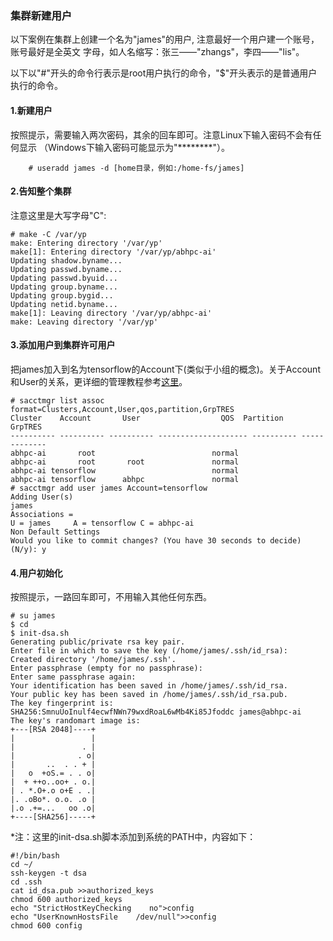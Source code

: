 ### 集群新建用户
以下案例在集群上创建一个名为"james"的用户, 注意最好一个用户建一个账号，账号最好是全英文
字母，如人名缩写：张三——"zhangs"，李四——"lis"。

以下以"#"开头的命令行表示是root用户执行的命令，"$"开头表示的是普通用户执行的命令。

#### 1.新建用户

按照提示，需要输入两次密码，其余的回车即可。注意Linux下输入密码不会有任何显示
（Windows下输入密码可能显示为"********"）。
```
    # useradd james -d [home目录，例如:/home-fs/james]
```

#### 2.告知整个集群

注意这里是大写字母"C":

    # make -C /var/yp
    make: Entering directory '/var/yp'
    make[1]: Entering directory '/var/yp/abhpc-ai'
    Updating shadow.byname...
    Updating passwd.byname...
    Updating passwd.byuid...
    Updating group.byname...
    Updating group.bygid...
    Updating netid.byname...
    make[1]: Leaving directory '/var/yp/abhpc-ai'
    make: Leaving directory '/var/yp'

#### 3.添加用户到集群许可用户

把james加入到名为tensorflow的Account下(类似于小组的概念)。关于Account和User的关系，更详细的管理教程参考[这里](../Slurm管理教程.md)。

    # sacctmgr list assoc format=Clusters,Account,User,qos,partition,GrpTRES
    Cluster    Account       User                  QOS  Partition       GrpTRES
    ---------- ---------- ---------- -------------------- ---------- -------------
    abhpc-ai       root                          normal                          
    abhpc-ai       root       root               normal                          
    abhpc-ai tensorflow                          normal                          
    abhpc-ai tensorflow      abhpc               normal                          
    # sacctmgr add user james Account=tensorflow
    Adding User(s)
    james
    Associations =
    U = james     A = tensorflow C = abhpc-ai  
    Non Default Settings
    Would you like to commit changes? (You have 30 seconds to decide)
    (N/y): y

#### 4.用户初始化

按照提示，一路回车即可，不用输入其他任何东西。

    # su james
    $ cd
    $ init-dsa.sh
    Generating public/private rsa key pair.
    Enter file in which to save the key (/home/james/.ssh/id_rsa):
    Created directory '/home/james/.ssh'.
    Enter passphrase (empty for no passphrase):
    Enter same passphrase again:
    Your identification has been saved in /home/james/.ssh/id_rsa.
    Your public key has been saved in /home/james/.ssh/id_rsa.pub.
    The key fingerprint is:
    SHA256:SmnuUoInulf4ecwfNWn79wxdRoaL6wMb4Ki85Jfoddc james@abhpc-ai
    The key's randomart image is:
    +---[RSA 2048]----+
    |                 |
    |               . |
    |              . o|
    |       ..  . . + |
    |   o  +oS.= . . o|
    |  + ++o..oo+ . o.|
    | . *.O+.o o+E . .|
    |. .oBo*. o.o. .o |
    |.o .+=...   oo .o|
    +----[SHA256]-----+

\*注：这里的init-dsa.sh脚本添加到系统的PATH中，内容如下：

    #!/bin/bash
    cd ~/
    ssh-keygen -t dsa
    cd .ssh
    cat id_dsa.pub >>authorized_keys
    chmod 600 authorized_keys
    echo "StrictHostKeyChecking    no">config
    echo "UserKnownHostsFile    /dev/null">>config
    chmod 600 config
